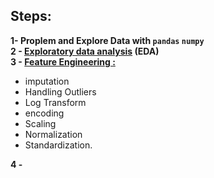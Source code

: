 ## Steps:
<b> 1- Proplem and Explore Data with `pandas` `numpy` </b>\
<b> 2 - [Exploratory data analysis](https://en.wikipedia.org/wiki/Exploratory_data_analysis)     **(EDA)**</b>\
<b> 3 - [Feature Engineering :](https://towardsdatascience.com/what-is-feature-engineering-importance-tools-and-techniques-for-machine-learning-2080b0269f10)</b>
   * imputation
   * Handling Outliers
   * Log Transform
   * encoding
   * Scaling
   * Normalization 
   * Standardization.
   
<b>4 - </b>
